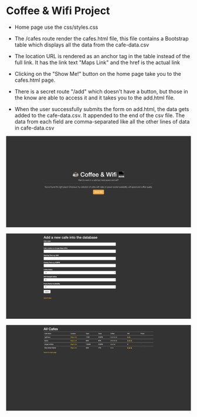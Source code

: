 # Coffee & Wifi Project

- Home page use the css/styles.css

- The /cafes route render the cafes.html file, this file contains a Bootstrap table which displays all the data 
  from the cafe-data.csv

- The location URL is rendered as an anchor tag <a> in the table instead of the full link. 
  It has the link text "Maps Link" and the href is the actual link

- Clicking on the "Show Me!" button on the home page take you to the cafes.html page.

- There is a secret route "/add" which doesn't have a button, but those in the know are able to access it 
  and it takes you to the add.html file.
  
- When the user successfully submits the form on add.html, the data gets added to the cafe-data.csv. 
  It appended to the end of the csv file. 
  The data from each field are comma-separated like all the other lines of data in cafe-data.csv

![alt text](https://github.com/macosta-42/100_days_of_code/blob/main/4_Advanced/day62_Coffee_%26_Wifi_Project/screencapture-127-0-0-1-5000-2021-02-24-13_08_22.png?raw=true)

![alt text](https://github.com/macosta-42/100_days_of_code/blob/main/4_Advanced/day62_Coffee_%26_Wifi_Project/screencapture-127-0-0-1-5000-add-2021-02-24-13_09_10.png?raw=true)

![alt text](https://github.com/macosta-42/100_days_of_code/blob/main/4_Advanced/day62_Coffee_%26_Wifi_Project/screencapture-127-0-0-1-5000-cafes-2021-02-24-13_08_45.png?raw=true)
